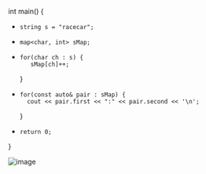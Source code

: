  int main() {
-     string s = "racecar";
-     map<char, int> sMap;
     
-     for(char ch : s) {
         sMap[ch]++;
     }
     
 -     for(const auto& pair : sMap) {
         cout << pair.first << ":" << pair.second << '\n';
     }
-     return 0;
 }

 ![image](https://github.com/user-attachments/assets/b6990433-082b-4028-bbbf-5169b79639b4)

